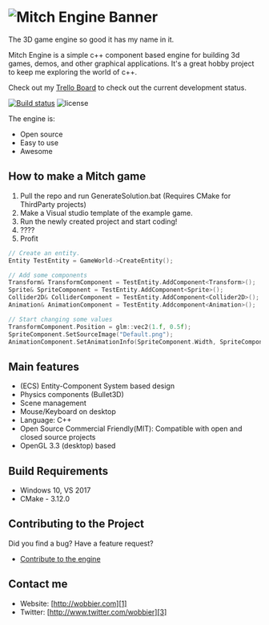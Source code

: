 ![Mitch Engine Banner](https://raw.githubusercontent.com/wobbier/MitchEngine/master/Docs/GitHub/me_banner.png)
======
The 3D game engine so good it has my name in it.

Mitch Engine is a simple c++ component based engine for building 3d games, demos, and other graphical applications.
It's a great hobby project to keep me exploring the world of c++.

Check out my [Trello Board][4] to check out the current development status.

[![Build status](https://ci.appveyor.com/api/projects/status/7x55po7se0siesdn?svg=true)](https://ci.appveyor.com/project/wobbier/mitchengine)
![license](https://img.shields.io/github/license/wobbier/mitchengine.svg)

The engine is:

  * Open source
  * Easy to use
  * Awesome

How to make a Mitch game
-----------------------

1. Pull the repo and run GenerateSolution.bat (Requires CMake for ThirdParty projects)
2. Make a Visual studio template of the example game.
3. Run the newly created project and start coding!
4. ????
5. Profit

```cpp
// Create an entity.
Entity TestEntity = GameWorld->CreateEntity();

// Add some components
Transform& TransformComponent = TestEntity.AddComponent<Transform>();
Sprite& SpriteComponent = TestEntity.AddComponent<Sprite>();
Collider2D& ColliderComponent = TestEntity.AddComponent<Collider2D>();
Animation& AnimationComponent = TestEntity.Addcomponent<Animation>();

// Start changing some values
TransformComponent.Position = glm::vec2(1.f, 0.5f);
SpriteComponent.SetSourceImage("Default.png");
AnimationComponent.SetAnimationInfo(SpriteComponent.Width, SpriteComponent.Height, 7, 4);
```

Main features
-------------
   * (ECS) Entity-Component System based design
   * Physics components (Bullet3D)
   * Scene management
   * Mouse/Keyboard on desktop
   * Language: C++
   * Open Source Commercial Friendly(MIT): Compatible with open and closed source projects
   * OpenGL 3.3 (desktop) based

Build Requirements
------------------

* Windows 10, VS 2017
* CMake - 3.12.0

Contributing to the Project
--------------------------------

Did you find a bug? Have a feature request?

  * [Contribute to the engine][2]

Contact me
----------

   * Website: [http://wobbier.com][1]
   * Twitter: [http://www.twitter.com/wobbier][3]

[1]: http://www.wobbier.com "My Portfolio"
[2]: https://github.com/wobbier/MitchEngine/issues "GitHub Issues"
[3]: http://www.twitter.com/wobbier "Twitter"
[4]: https://trello.com/b/QpR06bQl/mitchengine-status "Trello Board"
